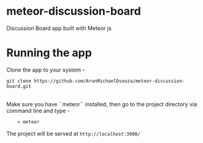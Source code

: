 # meteor-discussion-board
Discussion Board app built with Meteor js

# Running the app
Clone the app to your system -

``git clone https://github.com/ArunMichaelDsouza/meteor-discussion-board.git``

<br/>
Make sure you have ``meteor`` installed, then go to the project directory via command line and type - 

```html
	> meteor
``` 

The project will be served at ``http://localhost:3000/``
